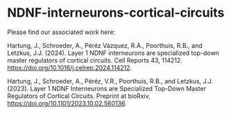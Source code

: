 # NDNF-interneurons-cortical-circuits

Please find our associated work here:

Hartung, J., Schroeder, A., Péréz Vázquez, R.A., Poorthuis, R.B., and Letzkus, J.J. (2024). Layer 1 NDNF interneurons are specialized top-down master regulators of cortical circuits. Cell Reports 43, 114212. https://doi.org/10.1016/j.celrep.2024.114212.

Hartung, J., Schroeder, A., Péréz, V.R., Poorthuis, R.B., and Letzkus, J.J. (2023). Layer 1 NDNF Interneurons are Specialized Top-Down Master Regulators of Cortical Circuits. Preprint at bioRxiv, https://doi.org/10.1101/2023.10.02.560136.
